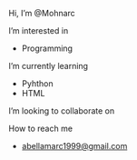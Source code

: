 Hi, I’m @Mohnarc

I’m interested in
  - Programming
  
I’m currently learning 
  - Pyhthon
  - HTML
  
I’m looking to collaborate on


How to reach me
  - abellamarc1999@gmail.com

<!---
Mohnarc/Mohnarc is a ✨ special ✨ repository because its `README.md` (this file) appears on your GitHub profile.
You can click the Preview link to take a look at your changes.
--->
